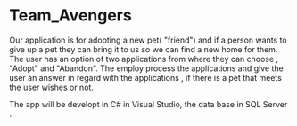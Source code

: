 # Team_Avengers

Our application is for adopting a new pet( "friend") and if a person wants to give up a pet they can bring it to us so we can find a new home for them.
The user has an option of two applications from where they can choose , "Adopt" and "Abandon".
The employ process the applications and give the user an answer 
in regard with the applications , if there is a pet that meets the user wishes or not.

The app will be developt in C# in Visual Studio, the data base in SQL Server .